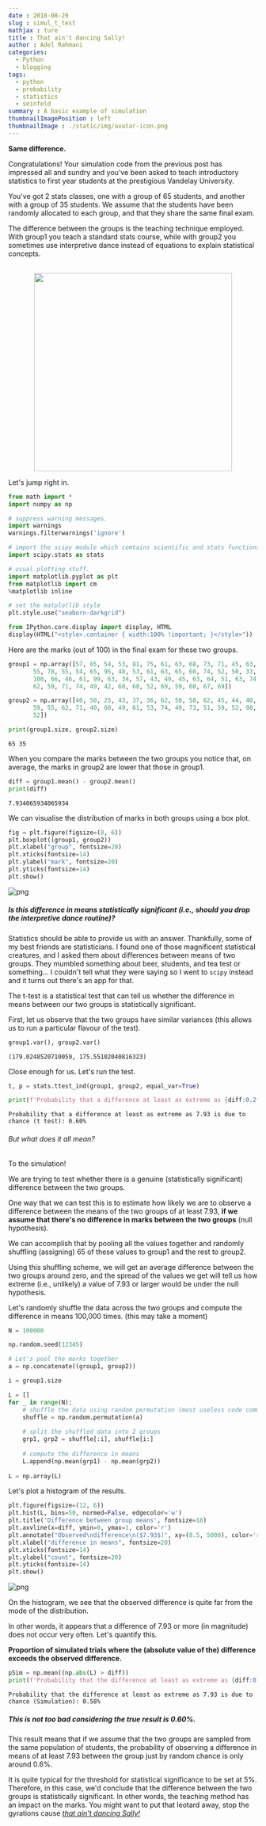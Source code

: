 ```yaml
---
date : 2018-08-29
slug : simul_t_test
mathjax : ture
title : That ain't dancing Sally!
author : Adel Rahmani
categories: 
  - Python
  - blogging
tags: 
  - python
  - probability
  - statistics
  - seinfeld
summary : A basic example of simulation
thumbnailImagePosition : left
thumbnailImage : ./static/img/avatar-icon.png
---
```


<b>Same difference.</b>

<p>Congratulations! Your simulation code from the previous post has impressed all and sundry and you've been asked to teach introductory statistics to first year students at the prestigious Vandelay University. </p>

<p>You've got 2 stats classes, one with a group of 65 students, and another with a group of 35 students.
We assume that the students have been randomly allocated to each group, and that they share the same
final exam.</p>

<p>The difference between the groups is the teaching technique employed. With group1 you teach a standard stats course,
while with group2 you sometimes use interpretive dance instead of equations to explain statistical concepts.</p><br>

<div align='center'>
<img src="https://media.giphy.com/media/xT1XGXgtj8PWdvCLFS/giphy.gif" width="400">
</div>

<p>Let's jump right in.</p>


```python
from math import *
import numpy as np

# suppress warning messages.
import warnings
warnings.filterwarnings('ignore')

# import the scipy module which comtains scientific and stats functions.
import scipy.stats as stats

# usual plotting stuff.
import matplotlib.pyplot as plt
from matplotlib import cm
%matplotlib inline

# set the matplotlib style 
plt.style.use("seaborn-darkgrid")

from IPython.core.display import display, HTML
display(HTML("<style>.container { width:100% !important; }</style>"))
```

<style>.container { width:100% !important; }</style>


<p>Here are the marks (out of 100) in the final exam for these two groups.</p>


```python
group1 = np.array([57, 65, 54, 53, 81, 75, 61, 63, 68, 73, 71, 45, 63, 62, 74, 69, 37,
       55, 78, 55, 54, 65, 95, 48, 53, 61, 63, 65, 60, 74, 52, 50, 33, 39,
       100, 66, 46, 61, 99, 63, 34, 57, 43, 49, 45, 63, 64, 51, 63, 74, 60,
       62, 59, 71, 74, 49, 42, 60, 68, 52, 69, 59, 60, 67, 69])

group2 = np.array([40, 50, 25, 43, 37, 36, 62, 58, 58, 62, 45, 44, 40, 43, 53, 51, 38,
       59, 55, 62, 71, 40, 60, 49, 61, 53, 74, 49, 73, 51, 59, 52, 98, 57,
       52])
```

```python
print(group1.size, group2.size)
```

    65 35


When you compare the marks between the two groups you notice that, on average, the marks in group2 are lower
that those in group1.


```python
diff = group1.mean() - group2.mean()
print(diff)
```

    7.934065934065934


We can visualise the distribution of marks in both groups using a box plot.


```python
fig = plt.figure(figsize=(8, 6))
plt.boxplot((group1, group2))
plt.xlabel("group", fontsize=20)
plt.xticks(fontsize=14)
plt.ylabel("mark", fontsize=20)
plt.yticks(fontsize=14)
plt.show()
```

![png](output_8_0.png)


##### Is this difference in means statistically significant (i.e., should you drop the interpretive dance routine)?

Statistics should be able to provide us with an answer. Thankfully, some of my best friends are statisticians.
I found one of those magnificent statistical creatures, and I asked them about differences between means of two groups. 
They mumbled something about beer, students, and tea test or something... I couldn't tell what they were saying so I went to `scipy` instead and
it turns out there's an app for that.

The t-test is a statistical test that can tell us whether the difference in means between our two groups is statistically significant.

First, let us observe that the two groups have similar variances (this allows us to run a particular flavour of the test).


```python
group1.var(), group2.var()
```

    (179.0248520710059, 175.55102040816323)



Close enough for us. Let's run the test.


```python
t, p = stats.ttest_ind(group1, group2, equal_var=True)

print(f'Probability that a difference at least as extreme as {diff:0.2f} is due to chance (t test): {p*100:.2f}%')
```

    Probability that a difference at least as extreme as 7.93 is due to chance (t test): 0.60%


###### But what does it all mean?

To the simulation!

We are trying to test whether there is a genuine (statistically significant) difference between the two groups.

One way that we can test this is to estimate how likely we are to observe a difference between the means of the two groups of at least 7.93, __if we assume that there's no difference in marks between the two groups__ (null hypothesis).

We can accomplish that by pooling all the values together and randomly shuffling (assigning) 65 of these values to group1 and the rest to group2.

Using this shuffling scheme, we will get an average difference between the two groups around zero, and the spread of the values we get will tell us how extreme (i.e., unlikely) a value of 7.93 or larger would be under the null hypothesis.

Let's randomly shuffle the data across the two groups and compute the difference in means 100,000 times.
(this may take a moment)


```python
N = 100000

np.random.seed(12345)

# Let's pool the marks together
a = np.concatenate((group1, group2))

i = group1.size

L = []
for _ in range(N):
    # shuffle the data using random permutation (most useless code comment ever!)
    shuffle = np.random.permutation(a)
    
    # split the shuffled data into 2 groups
    grp1, grp2 = shuffle[:i], shuffle[i:]
    
    # compute the difference in means
    L.append(np.mean(grp1) - np.mean(grp2))
    
L = np.array(L)
```

Let's plot a histogram of the results.


```python
plt.figure(figsize=(12, 6))
plt.hist(L, bins=50, normed=False, edgecolor='w')
plt.title('Difference between group means', fontsize=18)
plt.axvline(x=diff, ymin=0, ymax=1, color='r')
plt.annotate("Observed\ndifference\n($7.93$)", xy=(8.5, 5000), color='r', fontsize=14)
plt.xlabel("difference in means", fontsize=20)
plt.xticks(fontsize=14)
plt.ylabel("count", fontsize=20)
plt.yticks(fontsize=14)
plt.show()
```

![png](output_17_0.png)


On the histogram, we see that the observed difference is quite far from the mode of the distribution.

In other words, it appears that a difference of 7.93 or more (in magnitude) does not occur very often. Let's quantify this.

__Proportion of simulated trials where the (absolute value of the) difference exceeds the observed difference.__


```python
pSim = np.mean((np.abs(L) > diff))
print(f'Probability that the difference at least as extreme as {diff:0.2f} is due to chance (Simulation): {pSim*100:.2f}%')
```

    Probability that the difference at least as extreme as 7.93 is due to chance (Simulation): 0.58%


##### This is not too bad considering the true result is  0.60%.

This result means that if we assume that the two groups are sampled from the same population of students, the probability of observing a difference in means of at least 7.93 between the group just by random chance is only around 0.6%.

It is quite typical for the threshold for statistical significance to be set at 5%. Therefore, in this case,
we'd conclude that the difference between the two groups is statistically significant. In other words, the teaching
method has an impact on the marks. You might want to put that leotard away, stop the gyrations cause <a href="https://youtu.be/B5dogmMj-s0"><em>that ain't dancing Sally!
